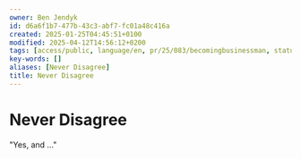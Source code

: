 ```yaml
---
owner: Ben Jendyk
id: d6a6f1b7-477b-43c3-abf7-fc01a48c416a
created: 2025-01-25T04:45:51+0100
modified: 2025-04-12T14:56:12+0200
tags: [access/public, language/en, pr/25/083/becomingbusinessman, status/pending]
key-words: []
aliases: [Never Disagree]
title: Never Disagree
---
```


# Never Disagree

"Yes, and …"
